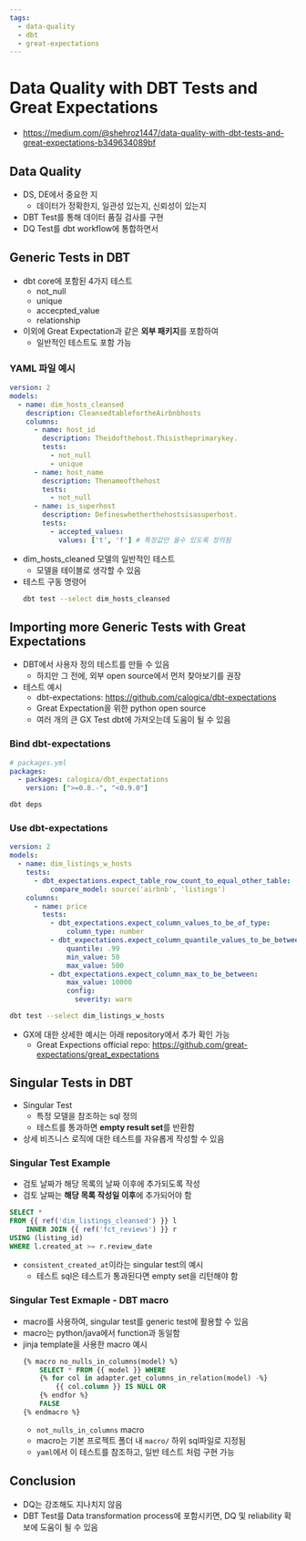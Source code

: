 ```yaml
---
tags:
  - data-quality
  - dbt
  - great-expectations
---
```


# Data Quality with DBT Tests and Great Expectations
- https://medium.com/@shehroz1447/data-quality-with-dbt-tests-and-great-expectations-b349634089bf

## Data Quality
- DS, DE에서 중요한 지
  - 데이터가 정확한지, 일관성 있는지, 신뢰성이 있는지
- DBT Test를 통해 데이터 품질 검사를 구현
- DQ Test를 dbt workflow에 통합하면서

## Generic Tests in DBT
- dbt core에 포함된 4가지 테스트
  - not_null
  - unique
  - accecpted_value
  - relationship
- 이외에 Great Expectation과 같은 **외부 패키지**를 포함하여
  - 일반적인 테스트도 포함 가능

### YAML 파일 예시
```yaml
version: 2
models:
  - name: dim_hosts_cleansed
    description: CleansedtablefortheAirbnbhosts
    columns:
      - name: host_id
        description: Theidofthehost.Thisistheprimarykey.
        tests:
          - not_null
          - unique      
      - name: host_name
        description: Thenameofthehost
        tests:
          - not_null
      - name: is_superhost
        description: Defineswhetherthehostsisasuperhost.
        tests:
          - accepted_values:
            values: ['t', 'f'] # 특정값만 올수 있도록 정의됨
```
- dim_hosts_cleaned 모델의 일반적인 테스트
  - 모델을 테이블로 생각할 수 있음
- 테스트 구동 명령어
  ```bash
  dbt test --select dim_hosts_cleansed
  ```

## Importing more Generic Tests with Great Expectations
- DBT에서 사용자 정의 테스트를 만들 수 있음
  - 하지만 그 전에, 외부 open source에서 먼저 찾아보기를 권장
- 테스트 예시
  - dbt-expectations: https://github.com/calogica/dbt-expectations
  - Great Expectation을 위한 python open source
  - 여러 개의 큰 GX Test dbt에 가져오는데 도움이 될 수 있음

### Bind dbt-expectations
```yaml
# packages.yml
packages:
  - packages: calogica/dbt_expectations
    version: [">=0.8.-", "<0.9.0"]
```
```bash
dbt deps
```

### Use dbt-expectations
```yml
version: 2
models:
  - name: dim_listings_w_hosts
    tests:
      - dbt_expectations.expect_table_row_count_to_equal_other_table:
          compare_model: source('airbnb', 'listings')
    columns:
      - name: price
        tests:
          - dbt_expectations.expect_column_values_to_be_of_type:
              column_type: number
          - dbt_expectations.expect_column_quantile_values_to_be_between:
              quantile: .99
              min_value: 50
              max_value: 500
          - dbt_expectations.expect_column_max_to_be_between:
              max_value: 10000
              config:
                severity: warn
```
```bash
dbt test --select dim_listings_w_hosts
```
- GX에 대한 상세한 예시는 아래 repository에서 추가 확인 가능
  - Great Expections official repo: https://github.com/great-expectations/great_expectations

## Singular Tests in DBT
- Singular Test
  - 특정 모델을 참조하는 sql 정의
  - 테스트를 통과하면 **empty result set**를 반환함
- 상세 비즈니스 로직에 대한 테스트를 자유롭게 작성할 수 있음

### Singular Test Example
- 검토 날짜가 해당 목록의 날짜 이후에 추가되도록 작성
- 검토 날짜는 **해당 목록 작성일 이후**에 추가되어야 함
```sql
SELECT * 
FROM {{ ref('dim_listings_cleansed') }} l
    INNER JOIN {{ ref('fct_reviews') }} r
USING (listing_id)
WHERE l.created_at >= r.review_date
```
- `consistent_created_at`이라는 singular test의 예시
  - 테스트 sql은 테스트가 통과된다면 empty set을 리턴해야 함

### Singular Test Exmaple - DBT macro
- macro를 사용하여, singular test를 generic test에 활용할 수 있음
- macro는 python/java에서 function과 동일함
- jinja template을 사용한 macro 예시
  ```sql
  {% macro no_nulls_in_columns(model) %}
      SELECT * FROM {{ model }} WHERE
      {% for col in adapter.get_columns_in_relation(model) -%}
          {{ col.column }} IS NULL OR
      {% endfor %}
      FALSE
  {% endmacro %}
  ```
  - `not_nulls_in_columns` macro
  - macro는 기본 프로젝트 폴더 내 `macro/` 하위 sql파일로 지정됨
  - `yaml`에서 이 테스트를 참조하고, 일반 테스트 처럼 구현 가능

## Conclusion
- DQ는 강조해도 지나치지 않음
- DBT Test를 Data transformation process에 포함시키면, DQ 및 reliability 확보에 도움이 될 수 있음

